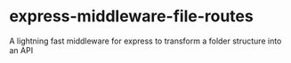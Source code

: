 # express-middleware-file-routes
A lightning fast middleware for express to transform a folder structure into an API
